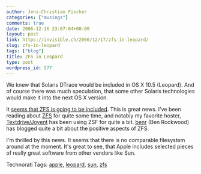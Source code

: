 ```yaml
---
author: Jens-Christian Fischer
categories: ["musings"]
comments: true
date: 2006-12-16 23:07:04+00:00
layout: post
link: https://invisible.ch/2006/12/17/zfs-in-leopard/
slug: zfs-in-leopard
tags: ["blog"]
title: ZFS in Leopard
type: post
wordpress_id: 577
---
```


We knew that Solaris DTrace would be included in OS X 10.5 (Leopard). And of course there was much speculation, that some other Solaris technologies would make it into the next OS X version.

It [seems that ZFS is going to be included][1]. This is great news. I've been reading about [ZFS][2] for quite some time, and notably my favorite hoster, [Textdrive/Joyent][3] has been using ZSF for quite a bit. [benr][4] (Ben Rockwood) has blogged quite a bit about the positive aspects of ZFS. 

I'm thrilled by this news. It seems that there is no comparable filesystem around at the moment. It's great to see, that Apple includes selected pieces of really great software from other vendors like Sun. 

[1]: https://mac4ever.com/news/27485/zettabyte_sur_leopard/
[2]: https://en.wikipedia.org/wiki/Zfs
[3]: https://www.joyent.com
[4]: https://www.cuddletech.com/blog/index.php



Technorati Tags: [apple](https://www.technorati.com/tag/apple), [leopard](https://www.technorati.com/tag/leopard), [sun](https://www.technorati.com/tag/sun), [zfs](https://www.technorati.com/tag/zfs)
